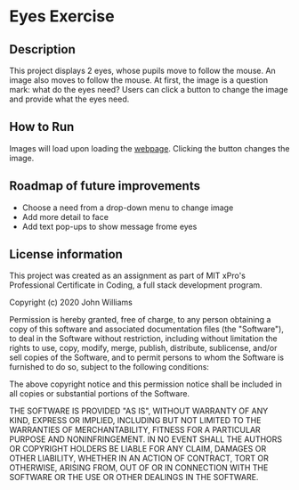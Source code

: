 # Eyes Exercise

## Description
This project displays 2 eyes, whose pupils move to follow the mouse. An image also moves to follow the mouse. At first, the image is a question mark: what do the eyes need? Users can click a button to change the image and provide what the eyes need.

## How to Run
Images will load upon loading the [webpage](https://emilylubkert.github.io/EyesExercise/). Clicking the button changes the image.

## Roadmap of future improvements 
- Choose a need from a drop-down menu to change image
- Add more detail to face
- Add text pop-ups to show message frome eyes

## License information 
This project was created as an assignment as part of MIT xPro's Professional Certificate in Coding, a full stack development program.

Copyright (c) 2020 John Williams

Permission is hereby granted, free of charge, to any person obtaining a copy of this software and associated documentation files (the "Software"), to deal in the Software without restriction, including without limitation the rights to use, copy, modify, merge, publish, distribute, sublicense, and/or sell copies of the Software, and to permit persons to whom the Software is furnished to do so, subject to the following conditions:

The above copyright notice and this permission notice shall be included in all copies or substantial portions of the Software.

THE SOFTWARE IS PROVIDED "AS IS", WITHOUT WARRANTY OF ANY KIND, EXPRESS OR IMPLIED, INCLUDING BUT NOT LIMITED TO THE WARRANTIES OF MERCHANTABILITY, FITNESS FOR A PARTICULAR PURPOSE AND NONINFRINGEMENT. IN NO EVENT SHALL THE AUTHORS OR COPYRIGHT HOLDERS BE LIABLE FOR ANY CLAIM, DAMAGES OR OTHER LIABILITY, WHETHER IN AN ACTION OF CONTRACT, TORT OR OTHERWISE, ARISING FROM, OUT OF OR IN CONNECTION WITH THE SOFTWARE OR THE USE OR OTHER DEALINGS IN THE SOFTWARE.
